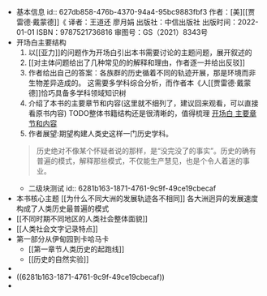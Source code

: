 - 基本信息
  id:: 627db858-476b-4370-94a4-95bc9883fbf3
  作者：[美][[贾雷德·戴蒙德]]《
  译者：王道还 廖月娟
  出版社：中信出版社
  出版时间：2022-01-01
  ISBN：9787521736816
  审图号：GS（2021）8343号
- 开场白主要结构
  1. 以[[亚力]]的问题作为开场白引出本书需要讨论的主题问题，展开叙述的
  2. [[对主体问题给出了几种常见的的解释和理由，作者逐一并给出反驳]]
  3. 作者给出自己的答案：各族群的历史循着不同的轨迹开展，那是环境而非生物差异造成的。
  这需要多学科综合分析，而作者本《人[[贾雷德·戴蒙德]]恰巧具备多学科领域知识树
  4. 介绍了本书的主要章节和内容(这里就不细列了，建议回来观看，可以直接看原书内容)
  TODO整体书籍结构还是很清晰的，值得梳理
  [开场白 主要章节和内容](https://weread.qq.com/web/reader/843329f0728c8ee08434fb1ke4d32d5015e4da3b7fbb1fa)
  5. 作者展望:期望构建人类史这样一门历史学科。
  >历史绝对不像某个怀疑者说的那样，是“没完没了的事实”。历史的确有普遍的模式，解释那些模式，不仅能生产慧见，也是个令人着迷的事业。
	- 二级块测试
	  id:: 6281b163-1871-4761-9c9f-49ce19cbecaf
- 本书核心主题
  [[为什么不同大洲的发展轨迹各不相同]]
  各大洲迥异的发展速度构成了人类历史最普遍的模式
- [[不同时期不同地区的人类社会整体面貌]]
- [[人类社会文字记录特点]]
- 第一部分从伊甸园到卡哈马卡
	- [[第一章节人类历史的起跑线]]
	- [[历史的自然实验]]
-
- ((6281b163-1871-4761-9c9f-49ce19cbecaf))
-